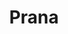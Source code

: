 ---
title: "Prana"
url: /ciudad-autonoma-de-buenos-aires/prana-avenida-francisco-beiro/
shop: Autohaus
---